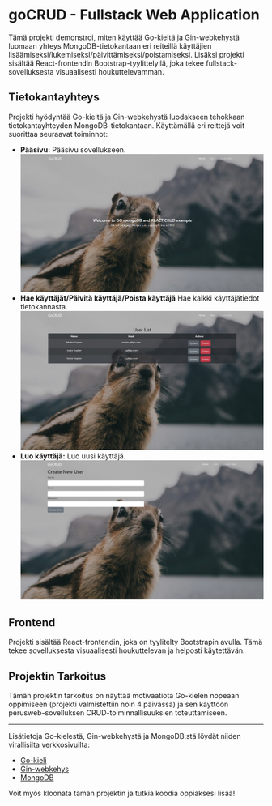 # goCRUD - Fullstack Web Application

Tämä projekti demonstroi, miten käyttää Go-kieltä ja Gin-webkehystä luomaan yhteys MongoDB-tietokantaan eri reiteillä käyttäjien lisäämiseksi/lukemiseksi/päivittämiseksi/poistamiseksi. Lisäksi projekti sisältää React-frontendin Bootstrap-tyylittelyllä, joka tekee fullstack-sovelluksesta visuaalisesti houkuttelevamman.

## Tietokantayhteys

Projekti hyödyntää Go-kieltä ja Gin-webkehystä luodakseen tehokkaan tietokantayhteyden MongoDB-tietokantaan. Käyttämällä eri reittejä voit suorittaa seuraavat toiminnot:

- **Pääsivu:** Pääsivu sovellukseen.
  ![alt text](https://github.com/MikaValjakka/goCRUDMONGO/blob/master/readmeImages/mainPage.png)
- **Hae käyttäjät/Päivitä käyttäjä/Poista käyttäjä** Hae kaikki käyttäjätiedot tietokannasta.
   ![alt text](https://github.com/MikaValjakka/goCRUDMONGO/blob/master/readmeImages/UserPage.png)
- **Luo käyttäjä:** Luo uusi käyttäjä.
![alt text](https://github.com/MikaValjakka/goCRUDMONGO/blob/master/readmeImages/createUserPage.png)


## Frontend

Projekti sisältää React-frontendin, joka on tyylitelty Bootstrapin avulla. Tämä tekee sovelluksesta visuaalisesti houkuttelevan ja helposti käytettävän.

## Projektin Tarkoitus

Tämän projektin tarkoitus on näyttää motivaatiota Go-kielen nopeaan oppimiseen (projekti valmistettiin noin 4 päivässä) ja sen käyttöön perusweb-sovelluksen CRUD-toiminnallisuuksien toteuttamiseen.

---

Lisätietoja Go-kielestä, Gin-webkehystä ja MongoDB:stä löydät niiden virallisilta verkkosivuilta:

- [Go-kieli](https://golang.org/)
- [Gin-webkehys](https://gin-gonic.com/)
- [MongoDB](https://www.mongodb.com/)

Voit myös kloonata tämän projektin ja tutkia koodia oppiaksesi lisää!

